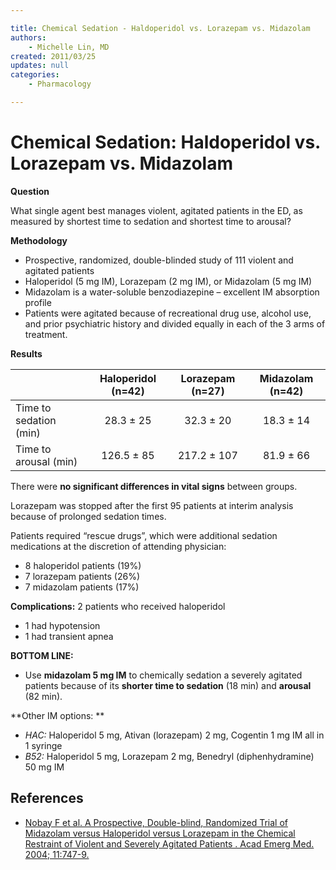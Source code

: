 ```yaml
---

title: Chemical Sedation - Haldoperidol vs. Lorazepam vs. Midazolam
authors:
    - Michelle Lin, MD
created: 2011/03/25
updates: null
categories:
    - Pharmacology

---
```


# Chemical Sedation: Haldoperidol vs. Lorazepam vs. Midazolam

**Question**

What single agent best manages violent, agitated patients in the ED, as measured by shortest time to sedation and shortest time to arousal?

**Methodology**

-   Prospective, randomized, double-blinded study of 111 violent and agitated patients
-   <span class="drug">Haloperidol<span> (5 mg IM), <span class="drug">Lorazepam</span> (2 mg IM), or <span class="drug">Midazolam</span> (5 mg IM)
-   <span class="drug">Midazolam</span> is a water-soluble benzodiazepine – excellent IM absorption profile
-   Patients were agitated because of recreational drug use, alcohol use, and prior psychiatric history and divided equally in each of the 3 arms of treatment.

**Results**

|                        | Haloperidol (n=42) | Lorazepam (n=27) | Midazolam (n=42) |
|------------------------|:---------------:|:---------------:|:---------------:|
| Time to sedation (min) | 28.3 ± 25     | 32.3 ± 20     | 18.3 ± 14     |
| Time to arousal (min)  | 126.5 ± 85    | 217.2 ± 107   | 81.9 ± 66     |

There were **no significant differences in vital signs** between groups.

Lorazepam was stopped after the first 95 patients at interim analysis because of prolonged sedation times.

Patients required “rescue drugs”, which were additional sedation medications at the discretion of attending physician: 

-   8 <span class="drug">haloperidol</span> patients (19%)
-   7 <span class="drug">lorazepam</span> patients (26%) 
-   7 <span class="drug">midazolam</span> patients (17%)

**Complications:** 2 patients who received haloperidol

-   1 had hypotension
-   1 had transient apnea

**BOTTOM LINE:**

-   Use **<span class="drug">midazolam</span> 5 mg IM** to chemically sedation a severely agitated patients because of its **shorter time to sedation** (18 min) and **arousal** (82 min).

**Other IM options: **

-   *HAC:* <span class="drug">Haloperidol</span> 5 mg, <span class="drug">Ativan (lorazepam)</span> 2 mg, <span class="drug">Cogentin</span> 1 mg IM all in 1 syringe
-   *B52:* <span class="drug">Haloperidol</span> 5 mg, <span class="drug">Lorazepam</span> 2 mg, <span class="drug">Benedryl (diphenhydramine)</span> 50 mg IM

## References

-   [Nobay F et al. A Prospective, Double-blind, Randomized Trial of Midazolam versus Haloperidol versus Lorazepam in the Chemical Restraint of Violent and Severely Agitated Patients . Acad Emerg Med. 2004; 11:747-9.](https://www.ncbi.nlm.nih.gov/pubmed/?term=15231461)
